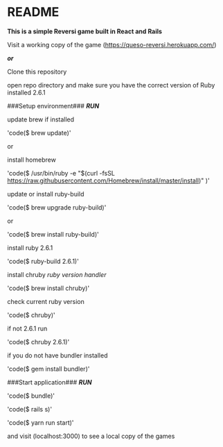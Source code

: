 # README

**This is a simple Reversi game built in React and Rails**

Visit a working copy of the game (https://queso-reversi.herokuapp.com/)

***or***

Clone this repository

open repo directory and make sure you have the correct version of Ruby installed 2.6.1

###Setup environment###
***RUN***

update brew if installed

'code($ brew update)'

or

install homebrew

'code($ /usr/bin/ruby -e "$(curl -fsSL https://raw.githubusercontent.com/Homebrew/install/master/install)" )'

update or install ruby-build

'code($ brew upgrade ruby-build)'

or

'code($ brew install ruby-build)'

install ruby 2.6.1

'code($ ruby-build 2.6.1)'

install chruby *ruby version handler*

'code($ brew install chruby)'

check current ruby version

'code($ chruby)'

if not 2.6.1 run

'code($ chruby 2.6.1)'

if you do not have bundler installed


'code($ gem install bundler)'

###Start application###
***RUN***

'code($ bundle)'

'code($ rails s)'

'code($ yarn run start)'

and visit (localhost:3000) to see a local copy of the games
